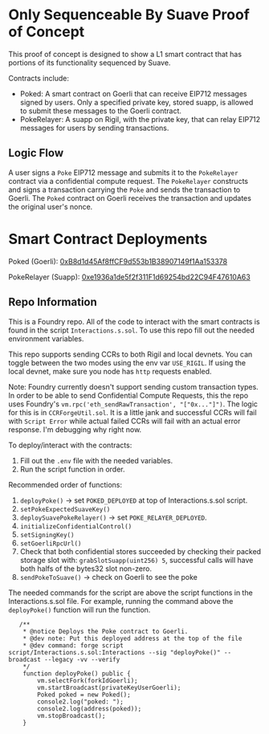 # Only Sequenceable By Suave Proof of Concept
This proof of concept is designed to show a L1 smart contract that has portions of its functionality sequenced by Suave. 

Contracts include:
- Poked: A smart contract on Goerli that can receive EIP712 messages signed by users. Only a specified private key, stored suapp, is allowed to submit these messages to the Goerli contract.
- PokeRelayer: A suapp on Rigil, with the private key, that can relay EIP712 messages for users by sending transactions.

## Logic Flow
A user signs a `Poke` EIP712 message and submits it to the `PokeRelayer` contract via a confidential compute request. The `PokeRelayer` constructs and signs a transaction carrying the `Poke` and sends the transaction to Goerli. The `Poked` contract on Goerli receives the transaction and updates the original user's nonce. 

# Smart Contract Deployments
Poked (Goerli): [0xB8d1d45Af8ffCF9d553b1B38907149f1Aa153378](https://goerli.etherscan.io/address/0xB8d1d45Af8ffCF9d553b1B38907149f1Aa153378) 

PokeRelayer (Suapp): [0xe1936a1de5f2f311F1d69254bd22C94F47610A63](https://explorer.rigil.suave.flashbots.net/address/0xe1936a1de5f2f311F1d69254bd22C94F47610A63)

## Repo Information
This is a Foundry repo. All of the code to interact with the smart contracts is found in the script `Interactions.s.sol`. To use this repo fill out the needed environment variables. 

This repo supports sending CCRs to both Rigil and local devnets. You can toggle between the two modes using the env var `USE_RIGIL`. If using the local devnet, make sure you node has `http` requests enabled.

Note: Foundry currently doesn't support sending custom transaction types. In order to be able to send Confidential Compute Requests, this the repo uses Foundry's `vm.rpc('eth_sendRawTransaction', "["0x..."]")`. The logic for this is in `CCRForgeUtil.sol`. It is a little jank and successful CCRs will fail with `Script Error` while actual failed CCRs will fail with an actual error response. I'm debugging why right now.

To deploy/interact with the contracts:
1. Fill out the `.env` file with the needed variables.
2. Run the script function in order.

Recommended order of functions:
1. `deployPoke()` -> set `POKED_DEPLOYED` at top of Interactions.s.sol script.
2. `setPokeExpectedSuaveKey()` 
3. `deploySuavePokeRelayer()` -> set `POKE_RELAYER_DEPLOYED`.
4. `initializeConfidentialControl()`
5. `setSigningKey()`
6. `setGoerliRpcUrl()`
7. Check that both confidential stores succeeded by checking their packed storage slot with: `grabSlotSuapp(uint256) 5`, successful calls will have both halfs of the bytes32 slot non-zero.
8. `sendPokeToSuave()` -> check on Goerli to see the poke 

The needed commands for the script are above the script functions in the Interactions.s.sol file. For example, running the command above the `deployPoke()` function will run the function.
```
   /**
    * @notice Deploys the Poke contract to Goerli.
    * @dev note: Put this deployed address at the top of the file
    * @dev command: forge script script/Interactions.s.sol:Interactions --sig "deployPoke()" --broadcast --legacy -vv --verify
    */
    function deployPoke() public {
        vm.selectFork(forkIdGoerli);
        vm.startBroadcast(privateKeyUserGoerli);
        Poked poked = new Poked();
        console2.log("poked: ");
        console2.log(address(poked));
        vm.stopBroadcast();
    }
```